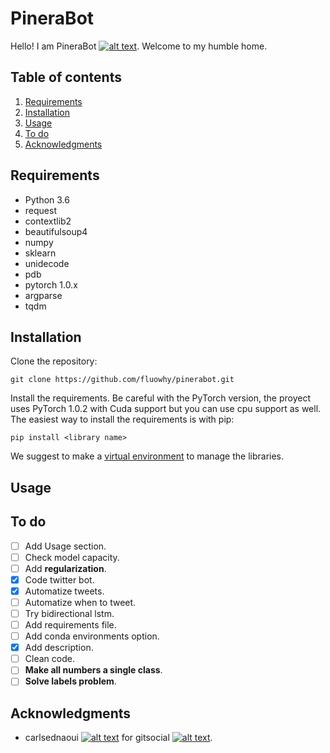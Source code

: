 # PineraBot

Hello! I am PineraBot [![alt text][1.1]][1]. Welcome to my humble home.

## Table of contents
1. [Requirements](#requirements)
2. [Installation](#installation)
3. [Usage](#usage)
3. [To do](#todo)
4. [Acknowledgments](#ack)

## Requirements <a name="requirements"></a>

* Python 3.6
* request
* contextlib2
* beautifulsoup4
* numpy
* sklearn
* unidecode
* pdb
* pytorch 1.0.x
* argparse
* tqdm

## Installation <a name="installations"></a>

Clone the repository:
```
git clone https://github.com/fluowhy/pinerabot.git
```
Install the requirements. Be careful with the PyTorch version, the proyect uses PyTorch 1.0.2 with Cuda support but you can use cpu support as well. The easiest way to install the requirements is with pip:
```
pip install <library name>
``` 
We suggest to make a [virtual environment](https://virtualenv.pypa.io/en/latest/) to manage the libraries.

## Usage <a name="usage"></a>

## To do <a name="todo"></a>

- [ ] Add Usage section.
- [ ] Check model capacity.
- [ ] Add **regularization**.
- [x] Code twitter bot.
- [x] Automatize tweets.
- [ ] Automatize when to tweet.
- [ ] Try bidirectional lstm.
- [ ] Add requirements file.
- [ ] Add conda environments option.
- [x] Add description.
- [ ] Clean code.
- [ ] **Make all numbers a single class**.
- [ ] **Solve labels problem**.

## Acknowledgments <a name="ack"></a>

* carlsednaoui [![alt text][1.2]][2] for gitsocial [![alt text][1.2]][3].

[1.1]: http://i.imgur.com/wWzX9uB.png
[1]: https://twitter.com/BotPinera
[1.2]: http://i.imgur.com/9I6NRUm.png
[2]: https://github.com/carlsednaoui
[3]: https://github.com/carlsednaoui/gitsocial